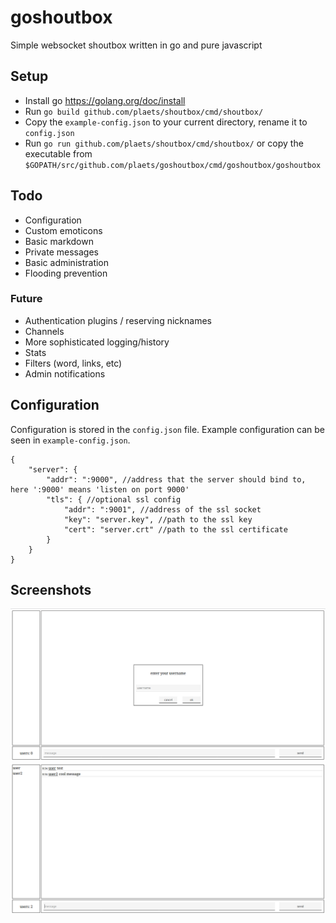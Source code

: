 # goshoutbox

Simple websocket shoutbox written in go and pure javascript

## Setup

* Install go https://golang.org/doc/install
* Run `go build github.com/plaets/shoutbox/cmd/shoutbox/`
* Copy the `example-config.json` to your current directory, rename it to `config.json`
* Run `go run github.com/plaets/shoutbox/cmd/shoutbox/` or copy the executable from `$GOPATH/src/github.com/plaets/goshoutbox/cmd/goshoutbox/goshoutbox`

## Todo

* Configuration
* Custom emoticons
* Basic markdown
* Private messages 
* Basic administration
* Flooding prevention

### Future

* Authentication plugins / reserving nicknames
* Channels
* More sophisticated logging/history
* Stats
* Filters (word, links, etc)
* Admin notifications

## Configuration 

Configuration is stored in the `config.json` file. Example configuration can be seen in `example-config.json`.

```
{
    "server": { 
        "addr": ":9000", //address that the server should bind to, here ':9000' means 'listen on port 9000'
        "tls": { //optional ssl config
            "addr": ":9001", //address of the ssl socket
            "key": "server.key", //path to the ssl key 
            "cert": "server.crt" //path to the ssl certificate
        }
    }
}
```

## Screenshots

![screenshot 1](screenshot1.png)
![screenshot 2](screenshot2.png)
